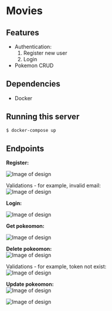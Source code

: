 # Movies

## Features
- Authentication:
    1) Register new user
    2) Login 
- Pokemon CRUD

## Dependencies
- Docker

## Running this server 

```bash
$ docker-compose up
```

## Endpoints
<b> Register: </b> <br>

![Image of design](https://res.cloudinary.com/dtwqtpteb/image/upload/v1732442036/fbutyyetvbsg3ib6q89c.png)


Validations - for example, invalid email: <br>
![Image of design](https://res.cloudinary.com/dtwqtpteb/image/upload/v1732442113/hewczlbef0a0uja63zr4.png)


<b> Login: </b> <br>

![Image of design](https://res.cloudinary.com/dtwqtpteb/image/upload/v1732442245/rl3fzrxeasz52jjspi7f.png)

<b> Get pokeomon: </b> <br>

![Image of design](https://res.cloudinary.com/dtwqtpteb/image/upload/v1732442402/bekgnrhnxieayvtsbag3.png)


<b> Delete pokeomon: </b> <br>
![Image of design](https://res.cloudinary.com/dtwqtpteb/image/upload/v1732442659/rph1qcdenejt82tafyti.png)


Validations - for example, token not exist: <br>
![Image of design](https://res.cloudinary.com/dtwqtpteb/image/upload/v1732442488/tn5v8njeljj1pl7aukv2.png)


<b> Update pokeomon: </b> <br>
![Image of design](https://res.cloudinary.com/dtwqtpteb/image/upload/v1732442786/xc8em5pq4nfwegkk87wb.png)

![Image of design](https://res.cloudinary.com/dtwqtpteb/image/upload/v1732446192/hxqyvtatcddkmproqo0u.png)